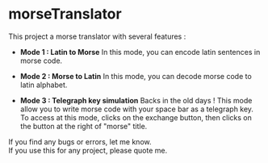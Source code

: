 # morseTranslator

This project a morse translator with several features : 

* **Mode 1 : Latin to Morse**
    In this mode, you can encode latin sentences in morse code.

* **Mode 2 : Morse to Latin**
    In this mode, you can decode morse code to latin alphabet.

* **Mode 3 : Telegraph key simulation**
    Backs in the old days !
    This mode allow you to write morse code with your space bar as a telegraph key.
    To access at this mode, clicks on the exchange button, then clicks on the button at the right of "morse" title.
    
    
If you find any bugs or errors, let me know.  
If you use this for any project, please quote me.
